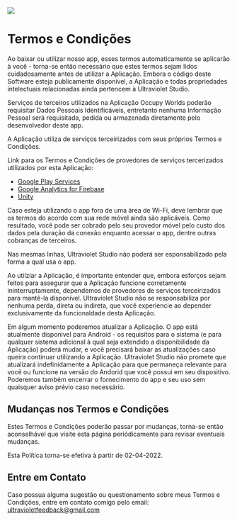 <p align=”center”>
<a href=https://github.com/WandersonKnight/Occupy-Worlds/blob/main/TermsAndConditions.md/>
<img src=https://img.shields.io/badge/lang-eng-red>
</a>
</p>

# Termos e Condições

Ao baixar ou utilizar nosso app, esses termos automaticamente se aplicarão à você - torna-se então necessário que estes termos sejam lidos cuidadosamente antes de utilizar a Aplicação. Embora o código deste Software esteja publicamente disponível, a Aplicação e todas propriedades intelectuais relacionadas ainda pertencem à Ultraviolet Studio.

Serviços de terceiros utilizados na Aplicação Occupy Worlds poderão requisitar Dados Pessoais Identificáveis, entretanto nenhuma Informação Pessoal será requisitada, pedida ou armazenada diretamente pelo desenvolvedor deste app.

A Aplicação utiliza de serviços terceirizados com seus próprios Termos e Condições.

Link para os Termos e Condições de provedores de serviços tercerizados utilizados por esta Aplicação:

*   [Google Play Services](https://policies.google.com/terms)
*   [Google Analytics for Firebase](https://firebase.google.com/terms/analytics)
*   [Unity](https://unity3d.com/legal/terms-of-service)

Caso esteja utilizando o app fora de uma área de Wi-Fi, deve lembrar que os termos do acordo com sua rede móvel ainda são aplicáveis. Como resultado, você pode ser cobrado pelo seu provedor móvel pelo custo dos dados pela duração da conexão enquanto acessar o app, dentre outras cobranças de terceiros. 

Nas mesmas linhas, Ultraviolet Studio não poderá ser esponsabilizado pela forma a qual usa o app.

Ao utilziar a Aplicação, é importante entender que, embora esforços sejam feitos para assegurar que a Aplicação funcione corretamente ininterruptamente, dependemos de provedores de serviços terceirizados para mantê-la disponível. Ultraviolet Studio não se responsabiliza por nenhuma perda, direta ou indireta, que você experiencie ao depender exclusivamente da funcionaldade desta Aplicação.

Em algum momento poderemos atualizar a Aplicação. O app está atualmente disponível para Android - os requisitos para o sistema (e para qualquer sistema adicional à qual seja extendido a disponibilidade da Aplicação) poderá mudar, e você precisará baixar as atualizações caso queira continuar utilizando a Aplicação. Ultraviolet Studio não promete que atualizará indefinidamente a Aplicação para que permaneça relevante para você ou funcione na versão do Andorid que você possui em seu dispositivo. Poderemos também encerrar o fornecimento do app e seu uso sem quaisquer aviso prévio caso necessário.

## Mudanças nos Termos e Condições

Estes Termos e Condições poderão passar por mudanças, torna-se então aconselhável que visite esta página periódicamente para revisar eventuais mudanças.

Esta Política torna-se efetiva à partir de 02-04-2022.

## Entre em Contato

Caso possua alguma sugestão ou questionamento sobre meus Termos e Condições, entre em contato comigo pelo email: ultravioletfeedback@gmail.com

